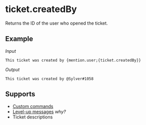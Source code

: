 # ticket.createdBy

Returns the ID of the user who opened the ticket.

## Example

*Input*
```
This ticket was created by {mention.user;{ticket.createdBy}}
```
*Output*
```
This ticket was created by @Sylver#1058
```

## Supports

* [Custom commands](/Modules/custom_commands/)
* [Level-up messages](/Modules/levels/) *why?*
* Ticket descriptions

